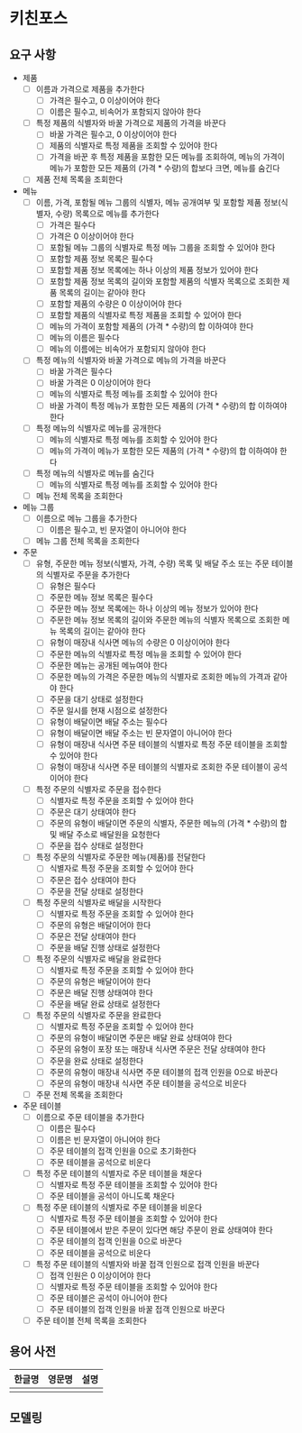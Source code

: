 # 키친포스

## 요구 사항

- 제품
    - [ ] 이름과 가격으로 제품을 추가한다
        - [ ] 가격은 필수고, 0 이상이어야 한다
        - [ ] 이름은 필수고, 비속어가 포함되지 않아야 한다
    - [ ] 특정 제품의 식별자와 바꿀 가격으로 제품의 가격을 바꾼다
        - [ ] 바꿀 가격은 필수고, 0 이상이어야 한다
        - [ ] 제품의 식별자로 특정 제품을 조회할 수 있어야 한다
        - [ ] 가격을 바꾼 후 특정 제품을 포함한 모든 메뉴를 조회하여, 메뉴의 가격이 메뉴가 포함한 모든 제품의 (가격 * 수량)의 합보다 크면, 메뉴를 숨긴다
    - [ ] 제품 전체 목록을 조회한다
- 메뉴
    - [ ] 이름, 가격, 포함될 메뉴 그룹의 식별자, 메뉴 공개여부 및 포함할 제품 정보(식별자, 수량) 목록으로 메뉴를 추가한다
        - [ ] 가격은 필수다
        - [ ] 가격은 0 이상이어야 한다
        - [ ] 포함될 메뉴 그룹의 식별자로 특정 메뉴 그룹을 조회할 수 있어야 한다
        - [ ] 포함할 제품 정보 목록은 필수다
        - [ ] 포함할 제품 정보 목록에는 하나 이상의 제품 정보가 있어야 한다
        - [ ] 포함할 제품 정보 목록의 길이와 포함할 제품의 식별자 목록으로 조회한 제품 목록의 길이는 같아야 한다
        - [ ] 포함할 제품의 수량은 0 이상이어야 한다
        - [ ] 포함할 제품의 식별자로 특정 제품을 조회할 수 있어야 한다
        - [ ] 메뉴의 가격이 포함할 제품의 (가격 * 수량)의 합 이하여야 한다
        - [ ] 메뉴의 이름은 필수다
        - [ ] 메뉴의 이름에는 비속어가 포함되지 않아야 한다
    - [ ] 특정 메뉴의 식별자와 바꿀 가격으로 메뉴의 가격을 바꾼다
        - [ ] 바꿀 가격은 필수다
        - [ ] 바꿀 가격은 0 이상이어야 한다
        - [ ] 메뉴의 식별자로 특정 메뉴를 조회할 수 있어야 한다
        - [ ] 바꿀 가격이 특정 메뉴가 포함한 모든 제품의 (가격 * 수량)의 합 이하여야 한다
    - [ ] 특정 메뉴의 식별자로 메뉴를 공개한다
        - [ ] 메뉴의 식별자로 특정 메뉴를 조회할 수 있어야 한다
        - [ ] 메뉴의 가격이 메뉴가 포함한 모든 제품의 (가격 * 수량)의 합 이하여야 한다
    - [ ] 특정 메뉴의 식별자로 메뉴를 숨긴다
        - [ ] 메뉴의 식별자로 특정 메뉴를 조회할 수 있어야 한다
    - [ ] 메뉴 전체 목록을 조회한다
- 메뉴 그룹
    - [ ] 이름으로 메뉴 그룹을 추가한다
        - [ ] 이름은 필수고, 빈 문자열이 아니어야 한다
    - [ ] 메뉴 그룹 전체 목록을 조회한다
- 주문
    - [ ] 유형, 주문한 메뉴 정보(식별자, 가격, 수량) 목록 및 배달 주소 또는 주문 테이블의 식별자로 주문을 추가한다
        - [ ] 유형은 필수다
        - [ ] 주문한 메뉴 정보 목록은 필수다
        - [ ] 주문한 메뉴 정보 목록에는 하나 이상의 메뉴 정보가 있어야 한다
        - [ ] 주문한 메뉴 정보 목록의 길이와 주문한 메뉴의 식별자 목록으로 조회한 메뉴 목록의 길이는 같아야 한다
        - [ ] 유형이 매장내 식사면 메뉴의 수량은 0 이상이어야 한다
        - [ ] 주문한 메뉴의 식별자로 특정 메뉴을 조회할 수 있어야 한다
        - [ ] 주문한 메뉴는 공개된 메뉴여야 한다
        - [ ] 주문한 메뉴의 가격은 주문한 메뉴의 식별자로 조회한 메뉴의 가격과 같아야 한다
        - [ ] 주문을 대기 상태로 설정한다
        - [ ] 주문 일시를 현재 시점으로 설정한다
        - [ ] 유형이 배달이면 배달 주소는 필수다
        - [ ] 유형이 배달이면 배달 주소는 빈 문자열이 아니어야 한다
        - [ ] 유형이 매장내 식사면 주문 테이블의 식별자로 특정 주문 테이블을 조회할 수 있어야 한다
        - [ ] 유형이 매장내 식사면 주문 테이블의 식별자로 조회한 주문 테이블이 공석이어야 한다
    - [ ] 특정 주문의 식별자로 주문을 접수한다
        - [ ] 식별자로 특정 주문을 조회할 수 있어야 한다
        - [ ] 주문은 대기 상태여야 한다
        - [ ] 주문의 유형이 배달이면 주문의 식별자, 주문한 메뉴의 (가격 * 수량)의 합 및 배달 주소로 배달원을 요청한다
        - [ ] 주문을 접수 상태로 설정한다
    - [ ] 특정 주문의 식별자로 주문한 메뉴(제품)를 전달한다
        - [ ] 식별자로 특정 주문을 조회할 수 있어야 한다
        - [ ] 주문은 접수 상태여야 한다
        - [ ] 주문을 전달 상태로 설정한다
    - [ ] 특정 주문의 식별자로 배달을 시작한다
        - [ ] 식별자로 특정 주문을 조회할 수 있어야 한다
        - [ ] 주문의 유형은 배달이어야 한다
        - [ ] 주문은 전달 상태여야 한다
        - [ ] 주문을 배달 진행 상태로 설정한다
    - [ ] 특정 주문의 식별자로 배달을 완료한다
        - [ ] 식별자로 특정 주문을 조회할 수 있어야 한다
        - [ ] 주문의 유형은 배달이어야 한다
        - [ ] 주문은 배달 진행 상태여야 한다
        - [ ] 주문을 배달 완료 상태로 설정한다
    - [ ] 특정 주문의 식별자로 주문을 완료한다
        - [ ] 식별자로 특정 주문을 조회할 수 있어야 한다
        - [ ] 주문의 유형이 배달이면 주문은 배달 완료 상태여야 한다
        - [ ] 주문의 유형이 포장 또는 매장내 식사면 주문은 전달 상태여야 한다
        - [ ] 주문을 완료 상태로 설정한다
        - [ ] 주문의 유형이 매장내 식사면 주문 테이블의 접객 인원을 0으로 바꾼다
        - [ ] 주문의 유형이 매장내 식사면 주문 테이블을 공석으로 비운다
    - [ ] 주문 전체 목록을 조회한다
- 주문 테이블
    - [ ] 이름으로 주문 테이블을 추가한다
        - [ ] 이름은 필수다
        - [ ] 이름은 빈 문자열이 아니어야 한다
        - [ ] 주문 테이블의 접객 인원을 0으로 초기화한다
        - [ ] 주문 테이블을 공석으로 비운다
    - [ ] 특정 주문 테이블의 식별자로 주문 테이블을 채운다
        - [ ] 식별자로 특정 주문 테이블을 조회할 수 있어야 한다
        - [ ] 주문 테이블을 공석이 아니도록 채운다
    - [ ] 특정 주문 테이블의 식별자로 주문 테이블을 비운다
        - [ ] 식별자로 특정 주문 테이블을 조회할 수 있어야 한다
        - [ ] 주문 테이블에서 받은 주문이 있다면 해당 주문이 완료 상태여야 한다
        - [ ] 주문 테이블의 접객 인원을 0으로 바꾼다
        - [ ] 주문 테이블을 공석으로 비운다
    - [ ] 특정 주문 테이블의 식별자와 바꿀 접객 인원으로 접객 인원을 바꾼다
        - [ ] 접객 인원은 0 이상이어야 한다
        - [ ] 식별자로 특정 주문 테이블을 조회할 수 있어야 한다
        - [ ] 주문 테이블은 공석이 아니어야 한다
        - [ ] 주문 테이블의 접객 인원을 바꿀 접객 인원으로 바꾼다
    - [ ] 주문 테이블 전체 목록을 조회한다

## 용어 사전

| 한글명 | 영문명 | 설명 |
| --- | --- | --- |
|  |  |  |

## 모델링
